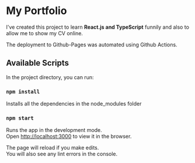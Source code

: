 # My Portfolio
I've created this project to learn **React.js and TypeScript** funnily and also to allow me to show my CV online.

The deployment to Github-Pages was automated using Github Actions.

## Available Scripts

In the project directory, you can run:

### `npm install`

Installs all the dependencies in the node_modules folder

### `npm start`

Runs the app in the development mode.<br />
Open [http://localhost:3000](http://localhost:3000) to view it in the browser.

The page will reload if you make edits.<br />
You will also see any lint errors in the console.
